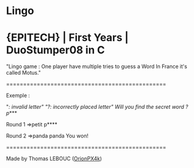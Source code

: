 # Lingo
# {EPITECH} | First Years | DuoStumper08 in C

"Lingo game : One player have multiple tries to
guess a Word
In France it's called Motus."

===============================================

Exemple :

"*: invalid letter"
"?: incorrectly placed letter"
Will you find the secret word ?
p****

Round 1
=>petit
p****

Round 2
=>panda
panda
You won!

===============================================

Made by Thomas LEBOUC ([OrionPX4k](https://github.com/OrionPX4k))